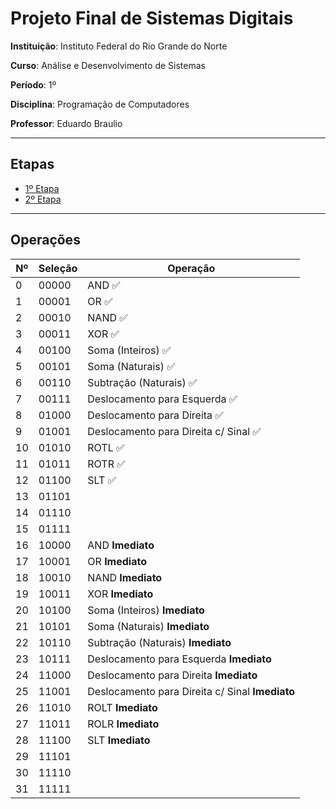 # Projeto Final de Sistemas Digitais

**Instituição**: Instituto Federal do Rio Grande do Norte

**Curso**: Análise e Desenvolvimento de Sistemas

**Período**: 1º

**Disciplina**: Programação de Computadores

**Professor**: Eduardo Braulio

---

## Etapas

- [1º Etapa](1-etapa.md)
- [2º Etapa](2-etapa.md)

---

## Operações

Nº | Seleção | Operação
--- | ------- | --------
0 | 00000 | AND :white_check_mark:
1 | 00001 | OR :white_check_mark:
2 | 00010 | NAND :white_check_mark:
3 | 00011 | XOR :white_check_mark:
4 | 00100 | Soma (Inteiros) :white_check_mark:
5 | 00101 | Soma (Naturais) :white_check_mark:
6 | 00110 | Subtração (Naturais) :white_check_mark:
7 | 00111 | Deslocamento para Esquerda :white_check_mark:
8 | 01000 | Deslocamento para Direita :white_check_mark:
9 | 01001 | Deslocamento para Direita c/ Sinal :white_check_mark:
10 | 01010 | ROTL :white_check_mark:
11 | 01011 | ROTR :white_check_mark:
12 | 01100 | SLT :white_check_mark:
13 | 01101 |
14 | 01110 |
15 | 01111 |
16 | 10000 | AND **Imediato**
17 | 10001 | OR **Imediato**
18 | 10010 | NAND **Imediato**
19 | 10011 | XOR **Imediato**
20 | 10100 | Soma (Inteiros) **Imediato**
21 | 10101 | Soma (Naturais) **Imediato**
22 | 10110 | Subtração (Naturais) **Imediato**
23 | 10111 | Deslocamento para Esquerda **Imediato**
24 | 11000 | Deslocamento para Direita **Imediato**
25 | 11001 | Deslocamento para Direita c/ Sinal **Imediato**
26 | 11010 | ROLT **Imediato**
27 | 11011 | ROLR **Imediato**
28 | 11100 | SLT **Imediato**
29 | 11101 |
30 | 11110 |
31 | 11111 |
